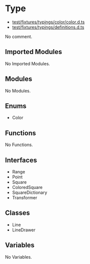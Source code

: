 # Type

* [test/fixtures/typings/color/color.d.ts](/test/fixtures/typings/color/color.d.ts#L1)
* [test/fixtures/typings/definitions.d.ts](/test/fixtures/typings/definitions.d.ts#L7)

No comment.

## Imported Modules

No Imported Modules.

## Modules

No Modules.

## Enums

* Color

## Functions

No Functions.

## Interfaces

* Range
* Point
* Square
* ColoredSquare
* SquareDictionary
* Transformer

## Classes

* Line
* LineDrawer

## Variables

No Variables.
